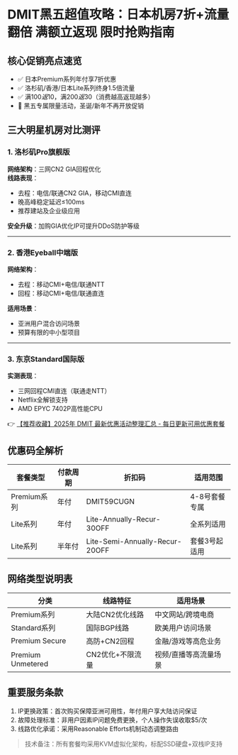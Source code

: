 # DMIT黑五超值攻略：日本机房7折+流量翻倍 满额立返现 限时抢购指南

## 核心促销亮点速览
- ✅ 日本Premium系列年付享7折优惠
- ✅ 洛杉矶/香港/日本Lite系列终身1.5倍流量
- ✅ 满$100返$10，满$200返$30（消费越高返现越多）
- 🚨 黑五专属限量活动，圣诞/新年不再开放促销

## 三大明星机房对比测评
### 1. 洛杉矶Pro旗舰版
**网络架构**：三网CN2 GIA回程优化  
**线路表现**：
- 去程：电信/联通CN2 GIA，移动CMI直连
- 晚高峰稳定延迟≤100ms
- 推荐建站及企业级应用

**安全升级**：加购GIA优化IP可提升DDoS防护等级

---

### 2. 香港Eyeball中端版
**网络架构**：
- 去程：移动CMI+电信/联通NTT
- 回程：移动CMI+电信/联通直连

**适用场景**：
- 亚洲用户混合访问场景
- 预算有限的中小型项目

---

### 3. 东京Standard国际版
**实测表现**：
- 三网回程CMI直连（联通走NTT）
- Netflix全解锁支持
- AMD EPYC 7402P高性能CPU

👉 [【推荐收藏】2025年 DMIT 最新优惠活动整理汇总 - 每日更新可用优惠套餐](https://bit.ly/dmit_coupon)

## 优惠码全解析
| 套餐类型       | 付款周期  | 折扣码                  | 适用范围       |
|----------------|-----------|-------------------------|----------------|
| Premium系列    | 年付      | DMIT59CUGN             | 4-8号套餐专属  |
| Lite系列       | 年付      | Lite-Annually-Recur-30OFF | 全系列适用     |
| Lite系列       | 半年付    | Lite-Semi-Annually-Recur-20OFF | 套餐3号起适用 |

## 网络类型说明表
| 分类               | 线路特征                     | 适用场景               |
|--------------------|----------------------------|----------------------|
| Premium系列        | 大陆CN2优化线路            | 中文网站/跨境电商     |
| Standard系列       | 国际BGP线路                | 欧美用户访问场景      |
| Premium Secure     | 高防+CN2回程              | 金融/游戏等高危业务   |
| Premium Unmetered  | CN2优化+不限流量           | 视频/直播等高流量场景 |

## 重要服务条款
1. IP更换政策：首次购买保障亚洲可用性，年付用户享大陆访问保证
2. 故障处理标准：非用户因素IP问题免费更换，个人操作失误收取$5/次
3. 线路优化承诺：采用Reasonable Efforts机制动态调整路由

> 技术备注：所有套餐均采用KVM虚拟化架构，标配SSD硬盘+双栈IP支持
